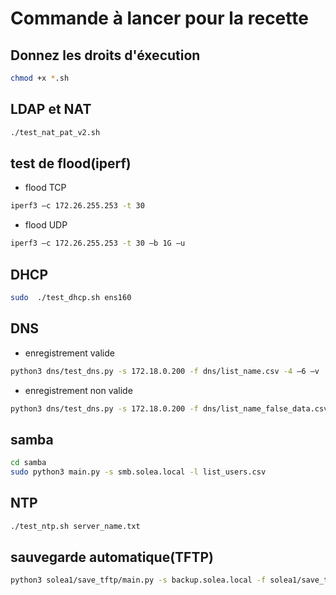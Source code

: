 # Commande à lancer pour la recette

## Donnez les droits d'éxecution

```bash
chmod +x *.sh
```

## LDAP et NAT

```bash
./test_nat_pat_v2.sh
```

## test de flood(iperf)

- flood TCP

```bash
iperf3 –c 172.26.255.253 -t 30
```

- flood UDP

 ```bash
iperf3 –c 172.26.255.253 -t 30 –b 1G –u
``` 

## DHCP

```bash
sudo  ./test_dhcp.sh ens160
```

## DNS

- enregistrement valide
```bash
python3 dns/test_dns.py -s 172.18.0.200 -f dns/list_name.csv -4 –6 –v
```

- enregistrement non valide
```bash
python3 dns/test_dns.py -s 172.18.0.200 -f dns/list_name_false_data.csv -4 –6 –v
```

## samba

```bash
cd samba
sudo python3 main.py -s smb.solea.local -l list_users.csv
```

## NTP

```bash
./test_ntp.sh server_name.txt 
```

## sauvegarde automatique(TFTP)

```bash
python3 solea1/save_tftp/main.py -s backup.solea.local -f solea1/save_tftp/config_dhcp.json
```
